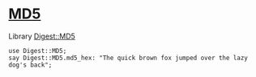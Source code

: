 [1]: http://rosettacode.org/wiki/MD5

# [MD5][1]

Library [Digest::MD5](http://github.com/cosimo/perl6-digest-md5/)

```perl6
use Digest::MD5;
say Digest::MD5.md5_hex: "The quick brown fox jumped over the lazy dog's back";
```